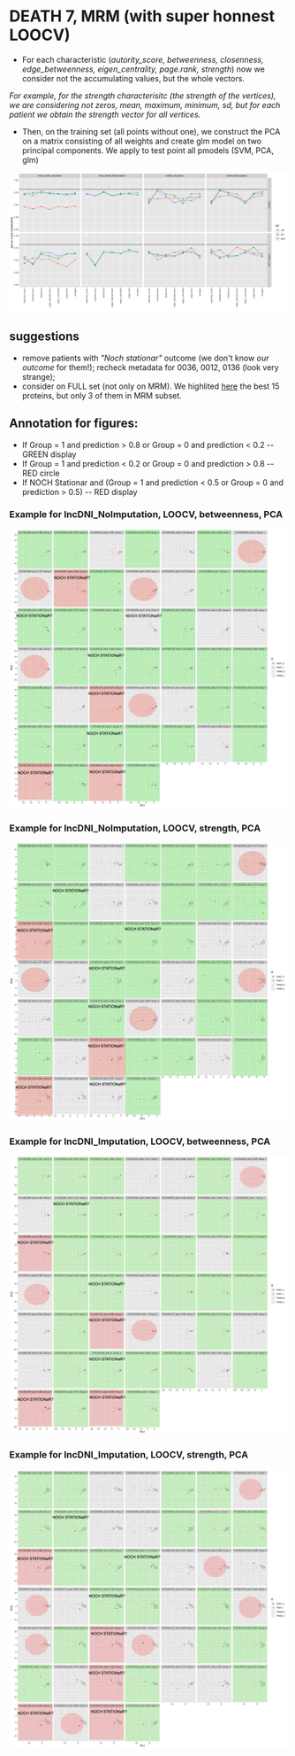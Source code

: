 # DEATH 7, MRM (with super honnest LOOCV)

* For each characteristic (_autority_score, betweenness, closenness, edge_betweenness, eigen_centrality, page.rank, strength_) now we consider not the accumulating values, but the whole vectors.

_For example, for the strength characterisitc  (the strength of the vertices), we are considering not zeros, mean, maximum, minimum, sd, but for each patient we obtain the strength vector for all vertices._
* Then, on the training set (all points without one), we construct the PCA on a matrix consisting of all weights and create glm model on two principal components.
We apply to test point all pmodels (SVM, PCA, glm)

![Image](/docs/Aucs_pca.png)

## suggestions
* remove patients with _"Noch stationar"_ outcome (we don't know _our outcome_ for them!); recheck metadata for 0036, 0012, 0136 (look very strange);
* consider on FULL set (not only on MRM). We highlited [here](https://tatiananazarenko.github.io/Parenclitic_Classification/DEATH7.html) the best 15 proteins, but only 3 of them in MRM subset.

## Annotation for figures:
* If Group = 1 and prediction > 0.8 or Group = 0 and prediction < 0.2 -- GREEN display
* If Group = 1 and prediction < 0.2 or Group = 0 and prediction > 0.8 -- RED circle
* If NOCH Stationar and (Group = 1 and prediction < 0.5 or Group = 0 and prediction > 0.5) -- RED display

### Example for IncDNI_NoImputation, LOOCV, betweenness, PCA
![Image](/docs/IncDNI_NoImputation_LOOCV_betweenness_full.png)

### Example for IncDNI_NoImputation, LOOCV, strength, PCA
![Image](/docs/IncDNI_NoImputation_LOOCV_strength_full.png)

### Example for IncDNI_Imputation, LOOCV, betweenness, PCA
![Image](/docs/IncDNI_Imputation_LOOCV_betweenness_full.png)

### Example for IncDNI_Imputation, LOOCV, strength, PCA
![Image](/docs/IncDNI_Imputation_LOOCV_strength_full.png)




